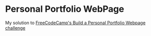 # Personal Portfolio WebPage

My solution to [FreeCodeCamp's Build a Personal Portfolio Webpage challenge](https://www.freecodecamp.org/learn/responsive-web-design/responsive-web-design-projects/build-a-personal-portfolio-webpage)
